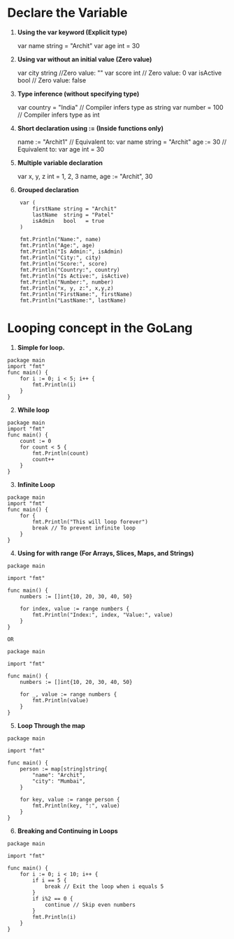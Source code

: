 # Declare the Variable

1. **Using the var keyword (Explicit type)** 

    var name string = "Archit"
    var age int = 30

2. **Using var without an initial value (Zero value)**

    var city string  //Zero value: ""
    var score int    // Zero value: 0
    var isActive bool // Zero value: false

3. **Type inference (without specifying type)**

    var country = "India" // Compiler infers type as string
    var number = 100      // Compiler infers type as int

4. **Short declaration using := (Inside functions only)**

    name := "Archit1" // Equivalent to: var name string = "Archit"
    age := 30        // Equivalent to: var age int = 30

5. **Multiple variable declaration**

    var x, y, z int = 1, 2, 3
    name, age := "Archit", 30

6. **Grouped declaration**
```
    var (
        firstName string = "Archit"
        lastName  string = "Patel"
        isAdmin   bool   = true
    )
```
```
    fmt.Println("Name:", name)
    fmt.Println("Age:", age)
    fmt.Println("Is Admin:", isAdmin)
    fmt.Println("City:", city)
    fmt.Println("Score:", score)
    fmt.Println("Country:", country)
    fmt.Println("Is Active:", isActive)
    fmt.Println("Number:", number)
    fmt.Println("x, y, z:", x,y,z)
    fmt.Println("FirstName:", firstName)
    fmt.Println("LastName:", lastName)
```

# Looping concept in the GoLang
1. **Simple for loop.** 
```
package main
import "fmt"
func main() {
    for i := 0; i < 5; i++ {
        fmt.Println(i)
    }
}
```
2. **While loop** 
```
package main
import "fmt"
func main() {
    count := 0
    for count < 5 {
        fmt.Println(count)
        count++
    }
}
```

3. **Infinite Loop** 
```
package main
import "fmt"
func main() {
    for {
        fmt.Println("This will loop forever")
        break // To prevent infinite loop
    }
}
```

4. **Using for with range (For Arrays, Slices, Maps, and Strings)**
```
package main

import "fmt"

func main() {
    numbers := []int{10, 20, 30, 40, 50}

    for index, value := range numbers {
        fmt.Println("Index:", index, "Value:", value)
    }
}
```

    OR
```
package main

import "fmt"

func main() {
    numbers := []int{10, 20, 30, 40, 50}
    
    for _, value := range numbers {
        fmt.Println(value)
    }   
}
```
5. **Loop Through the map**
```
package main

import "fmt"

func main() {
    person := map[string]string{
        "name": "Archit",
        "city": "Mumbai",
    }

    for key, value := range person {
        fmt.Println(key, ":", value)
    }
}
```

6. **Breaking and Continuing in Loops**
```
package main

import "fmt"

func main() {
    for i := 0; i < 10; i++ {
        if i == 5 {
            break // Exit the loop when i equals 5
        }
        if i%2 == 0 {
            continue // Skip even numbers
        }
        fmt.Println(i)
    }
}
```